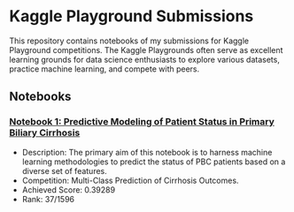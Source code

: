 # Kaggle Playground Submissions

This repository contains notebooks of my submissions for Kaggle Playground competitions. The Kaggle Playgrounds often serve as excellent learning grounds for data science enthusiasts to explore various datasets, practice machine learning, and compete with peers.

## Notebooks

### [Notebook 1: Predictive Modeling of Patient Status in Primary Biliary Cirrhosis](link_to_notebook1.ipynb)
- Description: The primary aim of this notebook is to harness machine learning methodologies to predict the status of PBC patients based on a diverse set of features.
- Competition: Multi-Class Prediction of Cirrhosis Outcomes.
- Achieved Score: 0.39289
- Rank: 37/1596